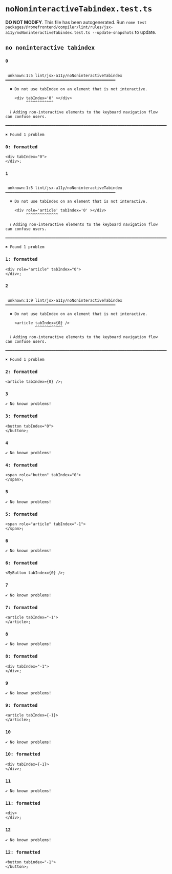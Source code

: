 # `noNoninteractiveTabindex.test.ts`

**DO NOT MODIFY**. This file has been autogenerated. Run `rome test packages/@romefrontend/compiler/lint/rules/jsx-a11y/noNoninteractiveTabindex.test.ts --update-snapshots` to update.

## `no noninteractive tabindex`

### `0`

```

 unknown:1:5 lint/jsx-a11y/noNoninteractiveTabindex ━━━━━━━━━━━━━━━━━━━━━━━━━━━━━━━━━━━━━━━━━━━━━━━━

  ✖ Do not use tabIndex on an element that is not interactive.

    <div tabIndex='0' ></div>
         ^^^^^^^^^^^^

  ℹ Adding non-interactive elements to the keyboard navigation flow can confuse users.

━━━━━━━━━━━━━━━━━━━━━━━━━━━━━━━━━━━━━━━━━━━━━━━━━━━━━━━━━━━━━━━━━━━━━━━━━━━━━━━━━━━━━━━━━━━━━━━━━━━━

✖ Found 1 problem

```

### `0: formatted`

```
<div tabIndex="0">
</div>;

```

### `1`

```

 unknown:1:5 lint/jsx-a11y/noNoninteractiveTabindex ━━━━━━━━━━━━━━━━━━━━━━━━━━━━━━━━━━━━━━━━━━━━━━━━

  ✖ Do not use tabIndex on an element that is not interactive.

    <div role='article' tabIndex='0' ></div>
         ^^^^^^^^^^^^^^

  ℹ Adding non-interactive elements to the keyboard navigation flow can confuse users.

━━━━━━━━━━━━━━━━━━━━━━━━━━━━━━━━━━━━━━━━━━━━━━━━━━━━━━━━━━━━━━━━━━━━━━━━━━━━━━━━━━━━━━━━━━━━━━━━━━━━

✖ Found 1 problem

```

### `1: formatted`

```
<div role="article" tabIndex="0">
</div>;

```

### `2`

```

 unknown:1:9 lint/jsx-a11y/noNoninteractiveTabindex ━━━━━━━━━━━━━━━━━━━━━━━━━━━━━━━━━━━━━━━━━━━━━━━━

  ✖ Do not use tabIndex on an element that is not interactive.

    <article tabIndex={0} />
             ^^^^^^^^^^^^

  ℹ Adding non-interactive elements to the keyboard navigation flow can confuse users.

━━━━━━━━━━━━━━━━━━━━━━━━━━━━━━━━━━━━━━━━━━━━━━━━━━━━━━━━━━━━━━━━━━━━━━━━━━━━━━━━━━━━━━━━━━━━━━━━━━━━

✖ Found 1 problem

```

### `2: formatted`

```
<article tabIndex={0} />;

```

### `3`

```
✔ No known problems!

```

### `3: formatted`

```
<button tabIndex="0">
</button>;

```

### `4`

```
✔ No known problems!

```

### `4: formatted`

```
<span role="button" tabIndex="0">
</span>;

```

### `5`

```
✔ No known problems!

```

### `5: formatted`

```
<span role="article" tabIndex="-1">
</span>;

```

### `6`

```
✔ No known problems!

```

### `6: formatted`

```
<MyButton tabIndex={0} />;

```

### `7`

```
✔ No known problems!

```

### `7: formatted`

```
<article tabIndex="-1">
</article>;

```

### `8`

```
✔ No known problems!

```

### `8: formatted`

```
<div tabIndex="-1">
</div>;

```

### `9`

```
✔ No known problems!

```

### `9: formatted`

```
<article tabIndex={-1}>
</article>;

```

### `10`

```
✔ No known problems!

```

### `10: formatted`

```
<div tabIndex={-1}>
</div>;

```

### `11`

```
✔ No known problems!

```

### `11: formatted`

```
<div>
</div>;

```

### `12`

```
✔ No known problems!

```

### `12: formatted`

```
<button tabindex="-1">
</button>;

```
